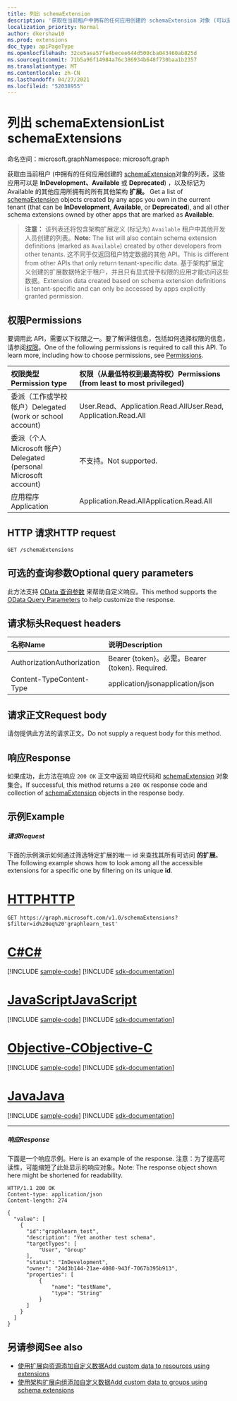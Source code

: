 ```yaml
---
title: 列出 schemaExtension
description: '获取在当前租户中拥有的任何应用创建的 schemaExtension 对象 (可以是 '
localization_priority: Normal
author: dkershaw10
ms.prod: extensions
doc_type: apiPageType
ms.openlocfilehash: 32ce5aea57fe4becee644d500cba043460ab825d
ms.sourcegitcommit: 71b5a96f14984a76c386934b648f730baa1b2357
ms.translationtype: MT
ms.contentlocale: zh-CN
ms.lasthandoff: 04/27/2021
ms.locfileid: "52038955"
---
```

# <a name="list-schemaextensions"></a><span data-ttu-id="b94b9-103">列出 schemaExtension</span><span class="sxs-lookup"><span data-stu-id="b94b9-103">List schemaExtensions</span></span>

<span data-ttu-id="b94b9-104">命名空间：microsoft.graph</span><span class="sxs-lookup"><span data-stu-id="b94b9-104">Namespace: microsoft.graph</span></span>

<span data-ttu-id="b94b9-105">获取由当前租户 (中拥有的任何应用创建的 [schemaExtension](../resources/schemaextension.md)对象的列表，这些应用可以是 **InDevelopment、Available** 或 **Deprecated**) ，以及标记为 Available 的其他应用所拥有的所有其他架构 **扩展。** </span><span class="sxs-lookup"><span data-stu-id="b94b9-105">Get a list of [schemaExtension](../resources/schemaextension.md) objects created by any apps you own in the current tenant (that can be **InDevelopment**, **Available**, or **Deprecated**), and all other schema extensions owned by other apps that are marked as **Available**.</span></span> 

> <span data-ttu-id="b94b9-106">**注意：** 该列表还将包含架构扩展定义 (标记为) `Available` 租户中其他开发人员创建的列表。</span><span class="sxs-lookup"><span data-stu-id="b94b9-106">**Note:** The list will also contain schema extension definitions (marked as `Available`) created by other developers from other tenants.</span></span> <span data-ttu-id="b94b9-107">这不同于仅返回租户特定数据的其他 API。</span><span class="sxs-lookup"><span data-stu-id="b94b9-107">This is different from other APIs that only return tenant-specific data.</span></span> <span data-ttu-id="b94b9-108">基于架构扩展定义创建的扩展数据特定于租户，并且只有显式授予权限的应用才能访问这些数据。</span><span class="sxs-lookup"><span data-stu-id="b94b9-108">Extension data created based on schema extension definitions is tenant-specific and can only be accessed by apps explicitly granted permission.</span></span> 

## <a name="permissions"></a><span data-ttu-id="b94b9-109">权限</span><span class="sxs-lookup"><span data-stu-id="b94b9-109">Permissions</span></span>
<span data-ttu-id="b94b9-p102">要调用此 API，需要以下权限之一。要了解详细信息，包括如何选择权限的信息，请参阅[权限](/graph/permissions-reference)。</span><span class="sxs-lookup"><span data-stu-id="b94b9-p102">One of the following permissions is required to call this API. To learn more, including how to choose permissions, see [Permissions](/graph/permissions-reference).</span></span>


|<span data-ttu-id="b94b9-112">权限类型</span><span class="sxs-lookup"><span data-stu-id="b94b9-112">Permission type</span></span>      | <span data-ttu-id="b94b9-113">权限（从最低特权到最高特权）</span><span class="sxs-lookup"><span data-stu-id="b94b9-113">Permissions (from least to most privileged)</span></span>              |
|:--------------------|:---------------------------------------------------------|
|<span data-ttu-id="b94b9-114">委派（工作或学校帐户）</span><span class="sxs-lookup"><span data-stu-id="b94b9-114">Delegated (work or school account)</span></span> | <span data-ttu-id="b94b9-115">User.Read、Application.Read.All</span><span class="sxs-lookup"><span data-stu-id="b94b9-115">User.Read, Application.Read.All</span></span>  |
|<span data-ttu-id="b94b9-116">委派（个人 Microsoft 帐户）</span><span class="sxs-lookup"><span data-stu-id="b94b9-116">Delegated (personal Microsoft account)</span></span> | <span data-ttu-id="b94b9-117">不支持。</span><span class="sxs-lookup"><span data-stu-id="b94b9-117">Not supported.</span></span>    |
|<span data-ttu-id="b94b9-118">应用程序</span><span class="sxs-lookup"><span data-stu-id="b94b9-118">Application</span></span> | <span data-ttu-id="b94b9-119">Application.Read.All</span><span class="sxs-lookup"><span data-stu-id="b94b9-119">Application.Read.All</span></span> |

## <a name="http-request"></a><span data-ttu-id="b94b9-120">HTTP 请求</span><span class="sxs-lookup"><span data-stu-id="b94b9-120">HTTP request</span></span>
<!-- { "blockType": "ignored" } -->
```http
GET /schemaExtensions
```
## <a name="optional-query-parameters"></a><span data-ttu-id="b94b9-121">可选的查询参数</span><span class="sxs-lookup"><span data-stu-id="b94b9-121">Optional query parameters</span></span>
<span data-ttu-id="b94b9-122">此方法支持 [OData 查询参数](/graph/query-parameters) 来帮助自定义响应。</span><span class="sxs-lookup"><span data-stu-id="b94b9-122">This method supports the [OData Query Parameters](/graph/query-parameters) to help customize the response.</span></span>

## <a name="request-headers"></a><span data-ttu-id="b94b9-123">请求标头</span><span class="sxs-lookup"><span data-stu-id="b94b9-123">Request headers</span></span>
| <span data-ttu-id="b94b9-124">名称</span><span class="sxs-lookup"><span data-stu-id="b94b9-124">Name</span></span>      |<span data-ttu-id="b94b9-125">说明</span><span class="sxs-lookup"><span data-stu-id="b94b9-125">Description</span></span>|
|:----------|:----------|
| <span data-ttu-id="b94b9-126">Authorization</span><span class="sxs-lookup"><span data-stu-id="b94b9-126">Authorization</span></span>  | <span data-ttu-id="b94b9-p103">Bearer {token}。必需。</span><span class="sxs-lookup"><span data-stu-id="b94b9-p103">Bearer {token}. Required.</span></span> |
| <span data-ttu-id="b94b9-129">Content-Type</span><span class="sxs-lookup"><span data-stu-id="b94b9-129">Content-Type</span></span>   | <span data-ttu-id="b94b9-130">application/json</span><span class="sxs-lookup"><span data-stu-id="b94b9-130">application/json</span></span> |

## <a name="request-body"></a><span data-ttu-id="b94b9-131">请求正文</span><span class="sxs-lookup"><span data-stu-id="b94b9-131">Request body</span></span>
<span data-ttu-id="b94b9-132">请勿提供此方法的请求正文。</span><span class="sxs-lookup"><span data-stu-id="b94b9-132">Do not supply a request body for this method.</span></span>

## <a name="response"></a><span data-ttu-id="b94b9-133">响应</span><span class="sxs-lookup"><span data-stu-id="b94b9-133">Response</span></span>

<span data-ttu-id="b94b9-134">如果成功，此方法在响应 `200 OK` 正文中返回 响应代码和 [schemaExtension](../resources/schemaextension.md) 对象集合。</span><span class="sxs-lookup"><span data-stu-id="b94b9-134">If successful, this method returns a `200 OK` response code and collection of [schemaExtension](../resources/schemaextension.md) objects in the response body.</span></span>
## <a name="example"></a><span data-ttu-id="b94b9-135">示例</span><span class="sxs-lookup"><span data-stu-id="b94b9-135">Example</span></span>
##### <a name="request"></a><span data-ttu-id="b94b9-136">请求</span><span class="sxs-lookup"><span data-stu-id="b94b9-136">Request</span></span>
<span data-ttu-id="b94b9-137">下面的示例演示如何通过筛选特定扩展的唯一 id 来查找其所有可访问 **的扩展**。</span><span class="sxs-lookup"><span data-stu-id="b94b9-137">The following example shows how to look among all the accessible extensions for a specific one by filtering on its unique **id**.</span></span> 

# <a name="http"></a>[<span data-ttu-id="b94b9-138">HTTP</span><span class="sxs-lookup"><span data-stu-id="b94b9-138">HTTP</span></span>](#tab/http)
<!-- {
  "blockType": "request",
  "name": "get_schemaextensions"
}-->
```msgraph-interactive
GET https://graph.microsoft.com/v1.0/schemaExtensions?$filter=id%20eq%20'graphlearn_test'
```
# <a name="c"></a>[<span data-ttu-id="b94b9-139">C#</span><span class="sxs-lookup"><span data-stu-id="b94b9-139">C#</span></span>](#tab/csharp)
[!INCLUDE [sample-code](../includes/snippets/csharp/get-schemaextensions-csharp-snippets.md)]
[!INCLUDE [sdk-documentation](../includes/snippets/snippets-sdk-documentation-link.md)]

# <a name="javascript"></a>[<span data-ttu-id="b94b9-140">JavaScript</span><span class="sxs-lookup"><span data-stu-id="b94b9-140">JavaScript</span></span>](#tab/javascript)
[!INCLUDE [sample-code](../includes/snippets/javascript/get-schemaextensions-javascript-snippets.md)]
[!INCLUDE [sdk-documentation](../includes/snippets/snippets-sdk-documentation-link.md)]

# <a name="objective-c"></a>[<span data-ttu-id="b94b9-141">Objective-C</span><span class="sxs-lookup"><span data-stu-id="b94b9-141">Objective-C</span></span>](#tab/objc)
[!INCLUDE [sample-code](../includes/snippets/objc/get-schemaextensions-objc-snippets.md)]
[!INCLUDE [sdk-documentation](../includes/snippets/snippets-sdk-documentation-link.md)]

# <a name="java"></a>[<span data-ttu-id="b94b9-142">Java</span><span class="sxs-lookup"><span data-stu-id="b94b9-142">Java</span></span>](#tab/java)
[!INCLUDE [sample-code](../includes/snippets/java/get-schemaextensions-java-snippets.md)]
[!INCLUDE [sdk-documentation](../includes/snippets/snippets-sdk-documentation-link.md)]

---

##### <a name="response"></a><span data-ttu-id="b94b9-143">响应</span><span class="sxs-lookup"><span data-stu-id="b94b9-143">Response</span></span>
<span data-ttu-id="b94b9-144">下面是一个响应示例。</span><span class="sxs-lookup"><span data-stu-id="b94b9-144">Here is an example of the response.</span></span> <span data-ttu-id="b94b9-145">注意：为了提高可读性，可能缩短了此处显示的响应对象。</span><span class="sxs-lookup"><span data-stu-id="b94b9-145">Note: The response object shown here might be shortened for readability.</span></span>
<!-- {
  "blockType": "response",
  "truncated": true,
  "@odata.type": "microsoft.graph.schemaExtension",
  "isCollection": true
} -->
```http
HTTP/1.1 200 OK
Content-type: application/json
Content-length: 274

{
  "value": [
    {
      "id":"graphlearn_test",
      "description": "Yet another test schema",
      "targetTypes": [
          "User", "Group"
      ],
      "status": "InDevelopment",
      "owner": "24d3b144-21ae-4080-943f-7067b395b913",
      "properties": [
          {
              "name": "testName",
              "type": "String"
          }
      ]
    }
  ]
}
```

## <a name="see-also"></a><span data-ttu-id="b94b9-146">另请参阅</span><span class="sxs-lookup"><span data-stu-id="b94b9-146">See also</span></span>

- [<span data-ttu-id="b94b9-147">使用扩展向资源添加自定义数据</span><span class="sxs-lookup"><span data-stu-id="b94b9-147">Add custom data to resources using extensions</span></span>](/graph/extensibility-overview)
- [<span data-ttu-id="b94b9-148">使用架构扩展向组添加自定义数据</span><span class="sxs-lookup"><span data-stu-id="b94b9-148">Add custom data to groups using schema extensions</span></span>](/graph/extensibility-schema-groups)


<!-- uuid: 8fcb5dbc-d5aa-4681-8e31-b001d5168d79
2015-10-25 14:57:30 UTC -->
<!-- {
  "type": "#page.annotation",
  "description": "List schemaExtensions",
  "keywords": "",
  "section": "documentation",
  "tocPath": "",
  "suppressions": [
  ]
}-->
